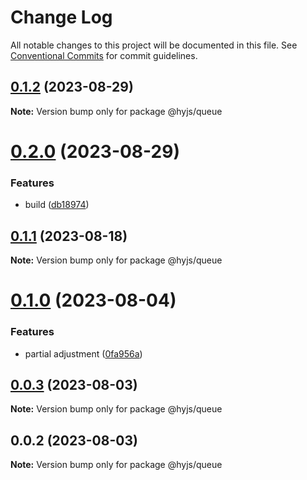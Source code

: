 # Change Log

All notable changes to this project will be documented in this file.
See [Conventional Commits](https://conventionalcommits.org) for commit guidelines.

## [0.1.2](https://github.com/heiyehk/hyjs/compare/@hyjs/queue@0.1.2...@hyjs/queue@0.1.2) (2023-08-29)

**Note:** Version bump only for package @hyjs/queue

# [0.2.0](https://github.com/heiyehk/hyjs/compare/@hyjs/queue@0.1.1...@hyjs/queue@0.2.0) (2023-08-29)

### Features

- build ([db18974](https://github.com/heiyehk/hyjs/commit/db18974529d0583051306a5cd95a1c6f4a41b187))

## [0.1.1](https://github.com/heiyehk/hyjs/compare/@hyjs/queue@0.1.0...@hyjs/queue@0.1.1) (2023-08-18)

**Note:** Version bump only for package @hyjs/queue

# [0.1.0](https://github.com/heiyehk/hyjs/compare/@hyjs/queue@0.0.3...@hyjs/queue@0.1.0) (2023-08-04)

### Features

- partial adjustment ([0fa956a](https://github.com/heiyehk/hyjs/commit/0fa956a649f8269238f30c5e52ef33b0c28f33ec))

## [0.0.3](https://github.com/heiyehk/hyjs/compare/@hyjs/queue@0.0.2...@hyjs/queue@0.0.3) (2023-08-03)

**Note:** Version bump only for package @hyjs/queue

## 0.0.2 (2023-08-03)

**Note:** Version bump only for package @hyjs/queue
